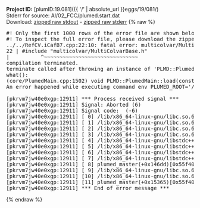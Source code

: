 **Project ID:** [plumID:19.081]({{ '/' | absolute_url }}eggs/19/081/)  
Stderr for source:  Al/02_FCC/plumed.start.dat   
Download: [zipped raw stdout](plumed.start.dat.plumed_master.stdout.txt.zip) - [zipped raw stderr](plumed.start.dat.plumed_master.stderr.txt.zip) 
{% raw %}
<pre>
#! Only the first 1000 rows of the error file are shown below
#! To inspect the full error file, please download the zipped raw stderr file above
../../RefCV.iCafB7.cpp:22:10: fatal error: multicolvar/MultiColvarBase.h: No such file or directory
22 | #include "multicolvar/MultiColvarBase.h"
|          ^~~~~~~~~~~~~~~~~~~~~~~~~~~~~~~
compilation terminated.
terminate called after throwing an instance of 'PLMD::Plumed::ExceptionError'
what():
(core/PlumedMain.cpp:1502) void PLMD::PlumedMain::load(const std::string&)
An error happened while executing command env PLUMED_ROOT='/home/runner/opt/lib/plumed_master' PLUMED_VERSION='2.11.0-dev' PLUMED_HTMLDIR='/home/runner/opt/share/doc/plumed_master' PLUMED_INCLUDEDIR='/home/runner/opt/include' PLUMED_PROGRAM_NAME='plumed_master' PLUMED_IS_INSTALLED='yes' "/home/runner/opt/lib/plumed_master"/scripts/mklib.sh -n -o ./../../RefCV.2.11.0-dev.so ../../RefCV.cpp

[pkrvm7jw40e0xgp:12911] *** Process received signal ***
[pkrvm7jw40e0xgp:12911] Signal: Aborted (6)
[pkrvm7jw40e0xgp:12911] Signal code:  (-6)
[pkrvm7jw40e0xgp:12911] [ 0] /lib/x86_64-linux-gnu/libc.so.6(+0x45330)[0x7fe37c645330]
[pkrvm7jw40e0xgp:12911] [ 1] /lib/x86_64-linux-gnu/libc.so.6(pthread_kill+0x11c)[0x7fe37c69eb2c]
[pkrvm7jw40e0xgp:12911] [ 2] /lib/x86_64-linux-gnu/libc.so.6(gsignal+0x1e)[0x7fe37c64527e]
[pkrvm7jw40e0xgp:12911] [ 3] /lib/x86_64-linux-gnu/libc.so.6(abort+0xdf)[0x7fe37c6288ff]
[pkrvm7jw40e0xgp:12911] [ 4] /lib/x86_64-linux-gnu/libstdc++.so.6(+0xa5ff5)[0x7fe37caa5ff5]
[pkrvm7jw40e0xgp:12911] [ 5] /lib/x86_64-linux-gnu/libstdc++.so.6(+0xbb0da)[0x7fe37cabb0da]
[pkrvm7jw40e0xgp:12911] [ 6] /lib/x86_64-linux-gnu/libstdc++.so.6(_ZSt10unexpectedv+0x0)[0x7fe37caa5a55]
[pkrvm7jw40e0xgp:12911] [ 7] /lib/x86_64-linux-gnu/libstdc++.so.6(+0xa5a6f)[0x7fe37caa5a6f]
[pkrvm7jw40e0xgp:12911] [ 8] plumed_master(+0x146dd)[0x55f40875d6dd]
[pkrvm7jw40e0xgp:12911] [ 9] /lib/x86_64-linux-gnu/libc.so.6(+0x2a1ca)[0x7fe37c62a1ca]
[pkrvm7jw40e0xgp:12911] [10] /lib/x86_64-linux-gnu/libc.so.6(__libc_start_main+0x8b)[0x7fe37c62a28b]
[pkrvm7jw40e0xgp:12911] [11] plumed_master(+0x15365)[0x55f40875e365]
[pkrvm7jw40e0xgp:12911] *** End of error message ***
</pre>
{% endraw %}
